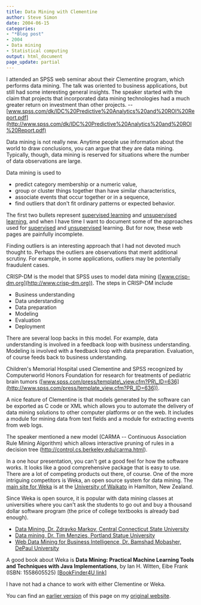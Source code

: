 ```yaml
---
title: Data Mining with Clementine
author: Steve Simon
date: 2004-06-15
categories:
- "*Blog post"
- 2004
- Data mining
- Statistical computing
output: html_document
page_update: partial
---
```

I attended an SPSS web seminar about their Clementine program, which
performs data mining. The talk was oriented to business applications,
but still had some interesting general insights. The speaker started
with the claim that projects that incorporated data mining technologies
had a much greater return on investment than other projects. \--
[www.spss.com/dk/IDC%20Predictive%20Analytics%20and%20ROI%20Report.pdf](http://www.spss.com/dk/IDC%20Predictive%20Analytics%20and%20ROI%20Report.pdf)

Data mining is not really new. Anytime people use information about the
world to draw conclusions, you can argue that they are data mining.
Typically, though, data mining is reserved for situations where the
number of data observations are large.

Data mining is used to

-   predict category membership or a numeric value,
-   group or cluster things together than have similar characteristics,
-   associate events that occur together or in a sequence,
-   find outliers that don't fit ordinary patterns or expected
    behavior.

The first two bullets represent [supervised
learning](http://en.wikipedia.org/wiki/Supervised_learning) and
[unsupervised
learning](http://en.wikipedia.org/wiki/Unsupervised_learning), and when
I have time I want to document some of the approaches used for
[supervised](../model/arraySupervisedLearning.htm) and
[unsupervised](../model/arrayUnsupervisedLearning.htm) learning. But for
now, these web pages are painfully incomplete.

Finding outliers is an interesting approach that I had not devoted much
thought to. Perhaps the outliers are observations that merit additional
scrutiny. For example, in some applications, outliers may be potentially
fraudulent cases.

CRISP-DM is the model that SPSS uses to model data mining
([www.crisp-dm.org](http://www.crisp-dm.org)). The steps in CRISP-DM
include

-   Business understanding
-   Data understanding
-   Data preparation
-   Modeling
-   Evaluation
-   Deployment

There are several loop backs in this model. For example, data
understanding is involved in a feedback loop with business
understanding. Modeling is involved with a feedback loop with data
preparation. Evaluation, of course feeds back to business understanding.

Children's Memorial Hospital used Clementine and SPSS recognized by
Computerworld Honors Foundation for research for treatments of pediatric
brain tumors
([www.spss.com/press/template\_view.cfm?PR\_ID=636](http://www.spss.com/press/template_view.cfm?PR_ID=636)).

A nice feature of Clementine is that models generated by the software
can be exported as C code or XML which allows you to automate the
delivery of data mining solutions to other computer platforms or on the
web. It includes a module for mining data from text fields and a module
for extracting events from web logs.

The speaker mentioned a new model (CARMA \-- Continuous Association Rule
Mining Algorithm) which allows interactive pruning of rules in a
decision tree (<http://control.cs.berkeley.edu/carma.html>).

In a one hour presentation, you can't get a good feel for how the
software works. It looks like a good comprehensive package that is easy
to use. There are a lot of competing products out there, of course. One
of the more intriguing competitors is Weka, an open source system for
data mining. The [main site for
Weka](http://www.cs.waikato.ac.nz/ml/weka/) is at the [University of
Waikato](http://www.waikato.ac.nz/) in Hamilton, New Zealand.

Since Weka is open source, it is popular with data mining classes at
universities where you can't ask the students to go out and buy a
thousand dollar software program (the price of college textbooks is
already bad enough).

-   [Data Mining, Dr. Zdravko Markov, Central Connecticut State
    University](http://www.cs.ccsu.edu/~markov/ccsu_courses/DataMining.html)
-   [Data mining, Dr. Tim Menzies, Portland Statue
    University](http://menzies.us/dm.html)
-   [Web Data Mining for Business Intelligence, Dr. Bamshad Mobasher,
    DePaul
    University](http://maya.cs.depaul.edu/~classes/ect584/index.html)

A good book about Weka is **Data Mining: Practical Machine Learning
Tools and Techniques with Java Implementations**, by Ian H. Witten, Eibe
Frank (ISBN: 1558605525) [\[BookFinder4U
link\]](http://www.bookfinder4u.com/detail/1558605525.html)

I have not had a chance to work with either Clementine or Weka.

You can find an [earlier version](http://www.pmean.com/04/datamining.html) of this page on my [original website](http://www.pmean.com/original_site.html).
